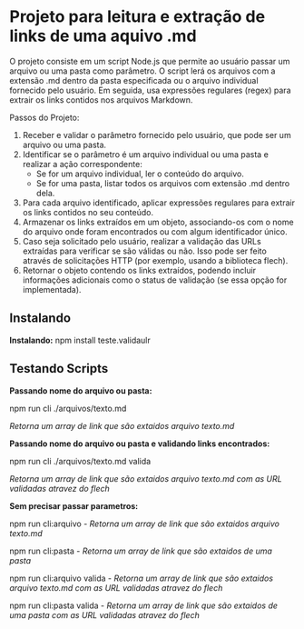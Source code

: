 # Projeto para leitura e extração de links de uma aquivo .md
O projeto consiste em um script Node.js que permite ao usuário passar um arquivo ou uma pasta como parâmetro. O script lerá os arquivos com a extensão .md dentro da pasta especificada ou o arquivo individual fornecido pelo usuário. Em seguida, usa expressões regulares (regex) para extrair os links contidos nos arquivos Markdown.

Passos do Projeto:

1. Receber e validar o parâmetro fornecido pelo usuário, que pode ser um arquivo ou uma pasta.
2. Identificar se o parâmetro é um arquivo individual ou uma pasta e realizar a ação correspondente:
    - Se for um arquivo individual, ler o conteúdo do arquivo.
    - Se for uma pasta, listar todos os arquivos com extensão .md dentro dela.
3. Para cada arquivo identificado, aplicar expressões regulares para extrair os links contidos no seu conteúdo.
4. Armazenar os links extraídos em um objeto, associando-os com o nome do arquivo onde foram encontrados ou com algum identificador único.
5. Caso seja solicitado pelo usuário, realizar a validação das URLs extraídas para verificar se são válidas ou não. Isso pode ser feito através de solicitações HTTP (por exemplo, usando a biblioteca flech).
6. Retornar o objeto contendo os links extraídos, podendo incluir informações adicionais como o status de validação (se essa opção for implementada).

## Instalando
**Instalando:** npm install teste.validaulr

## Testando Scripts
**Passando nome do arquivo ou pasta:** 

npm run cli ./arquivos/texto.md

*Retorna um array de link que são extaidos arquivo texto.md*

**Passando nome do arquivo ou pasta e validando links encontrados:** 

npm run cli ./arquivos/texto.md valida

*Retorna um array de link que são extaidos arquivo texto.md com as URL validadas atravez do flech*

**Sem precisar passar parametros:** 

npm run cli:arquivo - *Retorna um array de link que são extaidos arquivo texto.md*

npm run cli:pasta - *Retorna um array de link que são extaidos de uma pasta*

npm run cli:arquivo valida - *Retorna um array de link que são extaidos arquivo texto.md  com as URL validadas atravez do flech*

npm run cli:pasta valida - *Retorna um array de link que são extaidos de uma pasta  com as URL validadas atravez do flech*